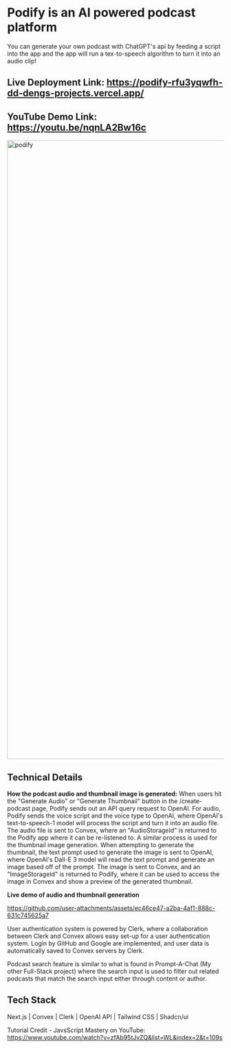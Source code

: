 # Podify is an AI powered podcast platform
You can generate your own podcast with ChatGPT's api by feeding a script into the app and the app will run a tex-to-speech algorithm to turn it into an audio clip!

## Live Deployment Link: https://podify-rfu3yqwfh-dd-dengs-projects.vercel.app/
## YouTube Demo Link: https://youtu.be/nqnLA2Bw16c
<img width="1440" alt="podify" src="https://github.com/user-attachments/assets/a4d1a6a6-a471-4221-9953-8cbea84f27d4">

## Technical Details
**How the podcast audio and thumbnail image is generated:** When users hit the "Generate Audio" or "Generate Thumbnail" button in the /create-podcast page, Podify sends out an API query request to OpenAI. For audio, Podify sends the voice script and the voice type to OpenAI, where OpenAI's text-to-speech-1 model will process the script and turn it into an audio file. The audio file is sent to Convex, where an "AudioStorageId" is returned to the Podify app where it can be re-listened to. A similar process is used for the thumbnail image generation. When attempting to generate the thumbnail, the text prompt used to generate the image is sent to OpenAI, where OpenAI's Dall-E 3 model will read the text prompt and generate an image based off of the prompt. The image is sent to Convex, and an "ImageStorageId" is returned to Podify, where it can be used to access the image in Convex and show a preview of the generated thumbnail.

**Live demo of audio and thumbnail generation**

https://github.com/user-attachments/assets/ec46ce47-a2ba-4af1-888c-631c745625a7


User authentication system is powered by Clerk, where a collaboration between Clerk and Convex allows easy set-up for a user authentication system. Login by GitHub and Google are implemented, and user data is automatically saved to Convex servers by Clerk.

Podcast search feature is similar to what is found in Prompt-A-Chat (My other Full-Stack project) where the search input is used to filter out related podcasts that match the search input either through content or author.

## Tech Stack
Next.js | Convex | Clerk | OpenAI API | Tailwind CSS | Shadcn/ui


Tutorial Credit - JavsScript Mastery on YouTube: https://www.youtube.com/watch?v=zfAb95tJvZQ&list=WL&index=2&t=109s
